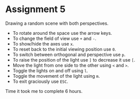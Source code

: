 Assignment 5
============

Drawing a random scene with both perspectives.

- To rotate around the space use the arrow keys.
- To change the field of view use `+` and `-`.
- To show/hide the axes use `x`.
- To reset back to the initial viewing position use `0`.
- To switch between orthogonal and perspective use `p`.
- To raise the position of the light use `]` to decrease it use `[`.
- Move the light from one side to the other using `<` and `>`.
- Toggle the lights on and off using `l`.
- Toggle the movement of the light using `m`.
- To exit graciously use `ESC`.

Time it took me to complete 6 hours.
